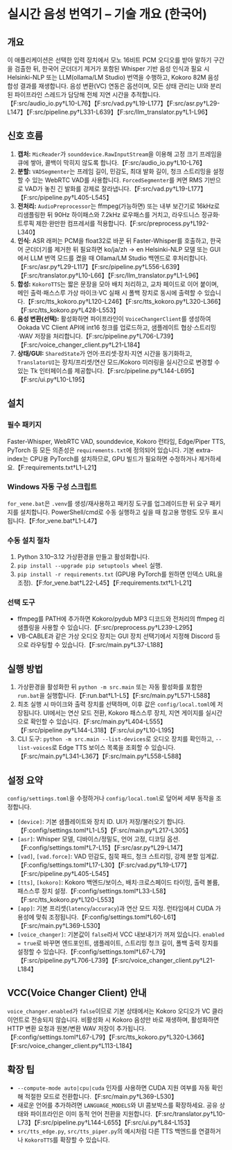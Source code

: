 # 실시간 음성 번역기 – 기술 개요 (한국어)

## 개요
이 애플리케이션은 선택한 입력 장치에서 모노 16비트 PCM 오디오를 받아 말하기 구간을 검출한 뒤, 한국어 군더더기 제거가 포함된 Whisper 기반 음성 인식과 필요 시 Helsinki-NLP 또는 LLM(ollama/LM Studio) 번역을 수행하고, Kokoro 82M 음성 합성 결과를 재생합니다. 음성 변환(VC) 연동은 옵션이며, 모든 상태 관리는 UI와 분리된 파이프라인 스레드가 담당해 전체 지연 시간을 추적합니다.【F:src/audio_io.py†L10-L76】【F:src/vad.py†L19-L177】【F:src/asr.py†L29-L147】【F:src/pipeline.py†L331-L639】【F:src/llm_translator.py†L1-L96】

## 신호 흐름
1. **캡처:** `MicReader`가 `sounddevice.RawInputStream`을 이용해 고정 크기 프레임을 큐에 쌓아, 콜백이 막히지 않도록 합니다.【F:src/audio_io.py†L10-L76】
2. **분할:** `VADSegmenter`는 프레임 길이, 민감도, 최대 발화 길이, 청크 스트리밍을 설정할 수 있는 WebRTC VAD를 사용합니다. `ForcedSegmenter`를 켜면 RMS 기반으로 VAD가 놓친 긴 발화를 강제로 잘라냅니다.【F:src/vad.py†L19-L177】【F:src/pipeline.py†L405-L545】
3. **전처리:** `AudioPreprocessor`는 ffmpeg(가능하면) 또는 내부 보간기로 16kHz로 리샘플링한 뒤 90Hz 하이패스와 7.2kHz 로우패스를 거치고, 라우드니스 정규화·트루픽 제한·완만한 컴프레서를 적용합니다.【F:src/preprocess.py†L192-L340】
4. **인식:** ASR 래퍼는 PCM을 float32로 바꾼 뒤 Faster-Whisper를 호출하고, 한국어 군더더기를 제거한 뒤 필요하면 ko/ja/zh → en Helsinki-NLP 모델 또는 GUI에서 LLM 번역 모드를 켰을 때 Ollama/LM Studio 백엔드로 후처리합니다.【F:src/asr.py†L29-L117】【F:src/pipeline.py†L556-L639】【F:src/translator.py†L10-L66】【F:src/llm_translator.py†L1-L96】
5. **합성:** `KokoroTTS`는 짧은 문장을 모아 배치 처리하고, 교차 페이드로 이어 붙이며, 메인 출력·패스스루 가상 마이크·VC 실패 시 폴백 장치로 동시에 출력할 수 있습니다.【F:src/tts_kokoro.py†L120-L246】【F:src/tts_kokoro.py†L320-L366】【F:src/tts_kokoro.py†L428-L553】
6. **음성 변환(선택):** 활성화하면 파이프라인이 `VoiceChangerClient`를 생성하여 Ookada VC Client API에 int16 청크를 업로드하고, 샘플레이트 협상·스트리밍·WAV 저장을 처리합니다.【F:src/pipeline.py†L706-L739】【F:src/voice_changer_client.py†L21-L184】
7. **상태/GUI:** `SharedState`가 언어·프리셋·장치·지연 시간을 동기화하고, `TranslatorUI`는 장치/프리셋/연산 모드/Kokoro 미러링을 실시간으로 변경할 수 있는 Tk 인터페이스를 제공합니다.【F:src/pipeline.py†L144-L695】【F:src/ui.py†L10-L195】

## 설치
### 필수 패키지
Faster-Whisper, WebRTC VAD, sounddevice, Kokoro 런타임, Edge/Piper TTS, PyTorch 등 모든 의존성은 `requirements.txt`에 정의되어 있습니다. 기본 extra-index는 CPU용 PyTorch를 설치하므로, GPU 빌드가 필요하면 수정하거나 제거하세요.【F:requirements.txt†L1-L21】

### Windows 자동 구성 스크립트
`for_vene.bat`은 `.venv`를 생성/재사용하고 패키징 도구를 업그레이드한 뒤 요구 패키지를 설치합니다. PowerShell/cmd로 수동 실행하고 싶을 때 참고용 명령도 모두 표시됩니다.【F:for_vene.bat†L1-L47】

### 수동 설치 절차
1. Python 3.10–3.12 가상환경을 만들고 활성화합니다.
2. `pip install --upgrade pip setuptools wheel` 실행.
3. `pip install -r requirements.txt` (GPU용 PyTorch를 원하면 인덱스 URL을 조정).【F:for_vene.bat†L22-L45】【F:requirements.txt†L1-L21】

### 선택 도구
- ffmpeg를 PATH에 추가하면 Kokoro/pydub MP3 디코드와 전처리의 ffmpeg 리샘플링을 사용할 수 있습니다.【F:src/preprocess.py†L239-L295】
- VB-CABLE과 같은 가상 오디오 장치는 GUI 장치 선택기에서 지정해 Discord 등으로 라우팅할 수 있습니다.【F:src/main.py†L37-L188】

## 실행 방법
1. 가상환경을 활성화한 뒤 `python -m src.main` 또는 자동 활성화를 포함한 `run.bat`을 실행합니다.【F:run.bat†L1-L5】【F:src/main.py†L571-L588】
2. 최초 실행 시 마이크와 출력 장치를 선택하며, 이후 값은 `config/local.toml`에 저장됩니다. UI에서는 연산 모드 전환, Kokoro 패스스루 장치, 지연 게이지를 실시간으로 확인할 수 있습니다.【F:src/main.py†L404-L555】【F:src/pipeline.py†L144-L318】【F:src/ui.py†L10-L195】
3. CLI 도구: `python -m src.main --list-devices`로 오디오 장치를 확인하고, `--list-voices`로 Edge TTS 보이스 목록을 조회할 수 있습니다.【F:src/main.py†L341-L367】【F:src/main.py†L558-L588】

## 설정 요약
`config/settings.toml`을 수정하거나 `config/local.toml`로 덮어써 세부 동작을 조정합니다.
- `[device]`: 기본 샘플레이트와 장치 ID. UI가 저장/불러오기 합니다.【F:config/settings.toml†L1-L5】【F:src/main.py†L217-L305】
- `[asr]`: Whisper 모델, 디바이스/정밀도, 언어 고정, 디코딩 옵션.【F:config/settings.toml†L7-L15】【F:src/asr.py†L29-L147】
- `[vad]`, `[vad.force]`: VAD 민감도, 침묵 패드, 청크 스트리밍, 강제 분할 임계값.【F:config/settings.toml†L17-L30】【F:src/vad.py†L19-L177】【F:src/pipeline.py†L405-L545】
- `[tts]`, `[kokoro]`: Kokoro 백엔드/보이스, 배치·크로스페이드 타이밍, 출력 볼륨, 패스스루 장치 설정.【F:config/settings.toml†L33-L58】【F:src/tts_kokoro.py†L120-L553】
- `[app]`: 기본 프리셋(`latency`/`accuracy`)과 연산 모드 지정. 런타임에서 CUDA 가용성에 맞춰 조정됩니다.【F:config/settings.toml†L60-L61】【F:src/main.py†L369-L530】
- `[voice_changer]`: 기본값이 `false`라서 VCC 내보내기가 꺼져 있습니다. `enabled = true`로 바꾸면 엔드포인트, 샘플레이트, 스트리밍 청크 길이, 폴백 출력 장치를 설정할 수 있습니다.【F:config/settings.toml†L67-L79】【F:src/pipeline.py†L706-L739】【F:src/voice_changer_client.py†L21-L184】

## VCC(Voice Changer Client) 안내
`voice_changer.enabled`가 `false`이므로 기본 상태에서는 Kokoro 오디오가 VC 클라이언트로 전송되지 않습니다. 비활성화 시 Kokoro 음성만 바로 재생하며, 활성화하면 HTTP 변환 요청과 원본/변환 WAV 저장이 추가됩니다.【F:config/settings.toml†L67-L79】【F:src/tts_kokoro.py†L320-L366】【F:src/voice_changer_client.py†L113-L184】

## 확장 팁
- `--compute-mode auto|cpu|cuda` 인자를 사용하면 CUDA 지원 여부를 자동 확인해 적절한 모드로 전환합니다.【F:src/main.py†L369-L530】
- 새로운 언어를 추가하려면 `LANGUAGE_MODELS`와 UI 콤보박스를 확장하세요. 공유 상태와 파이프라인은 이미 동적 언어 전환을 지원합니다.【F:src/translator.py†L10-L73】【F:src/pipeline.py†L144-L655】【F:src/ui.py†L84-L153】
- `src/tts_edge.py`, `src/tts_piper.py`의 예시처럼 다른 TTS 백엔드를 연결하거나 `KokoroTTS`를 확장할 수 있습니다.
